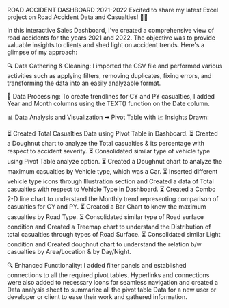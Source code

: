 ROAD ACCIDENT DASHBOARD 2021-2022
Excited to share my latest Excel project on Road Accident Data and Casualties! 🚗💥

In this interactive Sales Dashboard, I've created a comprehensive view of road accidents for the years 2021 and 2022. The objective was to provide valuable insights to clients and shed light on accident trends. Here's a glimpse of my approach:

🔍 Data Gathering & Cleaning:
I imported the CSV file and performed various activities such as applying filters, removing duplicates, fixing errors, and transforming the data into an easily analyzable format.

🔄 Data Processing:
To create trendlines for CY and PY casualties, I added Year and Month columns using the TEXT() function on the Date column.

📊 Data Analysis and Visualization ➡ Pivot Table with 📈 Insights Drawn:

⏳ Created Total Casualties Data using Pivot Table in Dashboard.
⏳ Created a Doughnut chart to analyze the Total casualties & its percentage with respect to accident severity.
⏳ Consolidated similar type of vehicle type using Pivot Table analyze option.
⏳ Created a Doughnut chart to analyze the maximum casualties by Vehicle type, which was a Car.
⏳ Inserted different vehicle type icons through Illustration section and Created a data of Total casualties with respect to Vehicle Type in Dashboard.
⏳ Created a Combo 2-D line chart to understand the Monthly trend representing comparison of casualties for CY and PY.
⏳ Created a Bar Chart to know the maximum casualties by Road Type.
⏳ Consolidated similar type of Road surface condition and Created a Treemap chart to understand the Distribution of total casualties through types of Road Surface.
⏳ Consolidated similar Light condition and Created doughnut chart to understand the relation b/w casualties by Area/Location & by Day/Night.

🔍 Enhanced Functionality:
I added filter panels and established connections to all the required pivot tables. Hyperlinks and connections were also added to necessary icons for seamless navigation and created a Data analysis sheet to summarize all the pivot table Data for a new user or developer or client to ease their work and gathered information.
